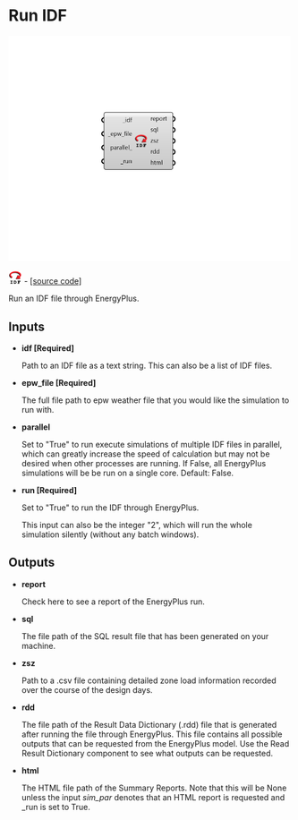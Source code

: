 # Run IDF

![](../../.gitbook/assets/Run_IDF.png)

![](../../.gitbook/assets/Run_IDF%20%281%29.png) - [\[source code\]](https://github.com/ladybug-tools/honeybee-grasshopper-energy/blob/master/honeybee_grasshopper_energy/src//HB%20Run%20IDF.py)

Run an IDF file through EnergyPlus.

## Inputs

* **idf \[Required\]**

  Path to an IDF file as a text string. This can also be a list of IDF files. 

* **epw\_file \[Required\]**

  The full file path to epw weather file that you would like the simulation to run with. 

* **parallel**

  Set to "True" to run execute simulations of multiple IDF files in parallel, which can greatly increase the speed of calculation but may not be desired when other processes are running. If False, all EnergyPlus simulations will be be run on a single core. Default: False. 

* **run \[Required\]**

  Set to "True" to run the IDF through EnergyPlus. 

  This input can also be the integer "2", which will run the whole simulation silently \(without any batch windows\). 

## Outputs

* **report**

  Check here to see a report of the EnergyPlus run. 

* **sql**

  The file path of the SQL result file that has been generated on your machine. 

* **zsz**

  Path to a .csv file containing detailed zone load information recorded over the course of the design days. 

* **rdd**

  The file path of the Result Data Dictionary \(.rdd\) file that is generated after running the file through EnergyPlus.  This file contains all possible outputs that can be requested from the EnergyPlus model.  Use the Read Result Dictionary component to see what outputs can be requested. 

* **html**

  The HTML file path of the Summary Reports. Note that this will be None unless the input _sim\_par_ denotes that an HTML report is requested and \_run is set to True. 

